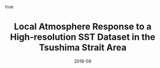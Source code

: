 ---
title: Local Atmosphere Response to a High-resolution SST Dataset in the Tsushima Strait Area
event: 15th Japan Korea (Korea-Japan) Joint Seminar in the Ocean and the Atmosphere
event_url: https://www.agu.org/Ocean-Sciences-Meeting

location: Oregon Convection Center
address:
#  street: 450 Serra Mall
  city: Jeju
  region: 
#  postcode: '94305'
  country: South Korea

summary:
abstract: ""

# Talk start and end times.
#   End time can optionally be hidden by prefixing the line with `#`.
date: "2018-09"
#date_end: 
all_day: false

# Schedule page publish date (NOT talk date).
publishDate: "2018-09"

authors: [Ning Zhao, Tianran Liu, Naoki Hirose]
tags: [oral]

# Is this a featured talk? (true/false)
featured: false


#links:
#- icon: twitter
#  icon_pack: fab
#  name: Follow
#  url: https://twitter.com/georgecushen
url_code: ""
url_pdf: ""
url_slides: ""
url_video: ""


# Enable math on this page?
math: true
---